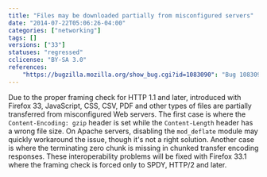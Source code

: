 ```yaml
---
title: "Files may be downloaded partially from misconfigured servers"
date: "2014-07-22T05:06:26-04:00"
categories: ["networking"]
tags: []
versions: ["33"]
statuses: "regressed"
cclicense: "BY-SA 3.0"
references:
    "https://bugzilla.mozilla.org/show_bug.cgi?id=1083090": "Bug 1083090 – Broken CSS and JavaScript errors with Firefox 33 (regression) [partial transfer]"
---
```

Due to the proper framing check for HTTP 1.1 and later, introduced with Firefox 33, JavaScript, CSS, CSV, PDF and other types of files are partially transferred from misconfigured Web servers. The first case is where the `Content-Encoding: gzip` header is set while the `Content-Length` header has a wrong file size. On Apache servers, disabling the `mod_deflate` module may quickly workaround the issue, though it's not a right solution. Another case is where the terminating zero chunk is missing in chunked transfer encoding responses. These interoperability problems will be fixed with Firefox 33.1 where the framing check is forced only to SPDY, HTTP/2 and later.
